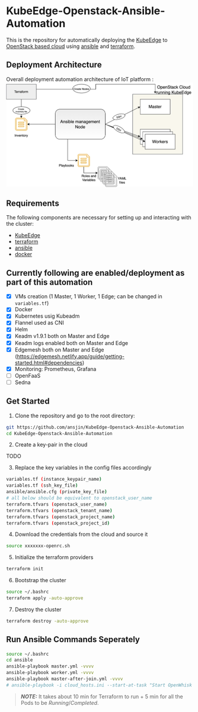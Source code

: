 # KubeEdge-Openstack-Ansible-Automation
This is the repository for automatically deploying the [KubeEdge](https://github.com/kubeedge/kubeedge) to [OpenStack based cloud](https://www.openstack.org/) using [ansible](https://docs.ansible.com/ansible/latest/installation_guide/intro_installation.html) and [terraform](https://learn.hashicorp.com/terraform/getting-started/install.html). 


## Deployment Architecture
Overall deployment automation architecture of IoT platform : 
<img src="./docs/diagrams/terraform-ansible.png"/>



## Requirements

The following components are necessary for setting up and interacting with the cluster:
 * [KubeEdge](https://github.com/kubeedge/kubeedge)
 * [terraform](https://learn.hashicorp.com/terraform/getting-started/install.html)
 * [ansible](https://docs.ansible.com/ansible/latest/installation_guide/intro_installation.html)
 * [docker](https://docs.docker.com/engine/install/)

## Currently following are enabled/deployment as part of this automation
- [x] VMs creation (1 Master, 1 Worker, 1 Edge; can be changed in ``` variables.tf```)
- [x] Docker
- [x] Kubernetes usig Kubeadm
- [x] Flannel used as CNI
- [x] Helm
- [x] Keadm v1.9.1 both on Master and Edge
- [x] Keadm logs enabled both on Master and Edge
- [x] Edgemesh both on Master and Edge (https://edgemesh.netlify.app/guide/getting-started.html#dependencies)
- [x] Monitoring: Prometheus, Grafana
- [ ] OpenFaaS
- [ ] Sedna

## Get Started

1. Clone the repository and go to the root directory:

```bash
git https://github.com/ansjin/KubeEdge-Openstack-Ansible-Automation
cd KubeEdge-Openstack-Ansible-Automation
```

2. Create a key-pair in the cloud

TODO

3. Replace the key variables in the config files accordingly

```bash
variables.tf (instance_keypair_name)
variables.tf (ssh_key_file)
ansible/ansible.cfg (private_key_file)
# all below should be equivalent to openstack_user_name
terraform.tfvars (openstack_user_name)
terraform.tfvars (openstack_tenant_name)
terraform.tfvars (openstack_project_name)
terraform.tfvars (openstack_project_id)
```

4. Download the credentials from the cloud and source it

```bash
source xxxxxxx-openrc.sh
```

5. Initialize the terraform providers

```bash
terraform init
```

6. Bootstrap the cluster

```bash
source ~/.bashrc
terraform apply -auto-approve
```

7. Destroy the cluster

```bash
terraform destroy -auto-approve
```

## Run Ansible Commands Seperately
```bash
source ~/.bashrc
cd ansible
ansible-playbook master.yml -vvvv
ansible-playbook worker.yml -vvvv
ansible-playbook master-after-join.yml -vvvv
# ansible-playbook -i cloud_hosts.ini --start-at-task "Start OpenWhisk Version of IoT Platform and create ow functions" master-after-join.yml -vvvv
```


> **_NOTE:_**  It takes about 10 min for Terraform to run + 5 min for all the Pods to be _Running_/_Completed_.